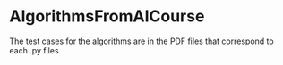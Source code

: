 # AlgorithmsFromAICourse
The test cases for the algorithms are in the PDF files that correspond to each .py files
